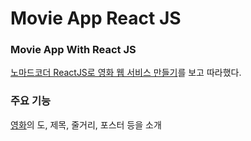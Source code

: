 # Movie App React JS

### Movie App With React JS
[노마드코더 ReactJS로 영화 웹 서비스 만들기](https://nomadcoders.co/react-fundamentals)를 보고 따라했다.  

### 주요 기능
[영화](https://yts-proxy.now.sh/list_movies.json?sort_by=rating)의 도, 제목, 줄거리, 포스터 등을 소개
